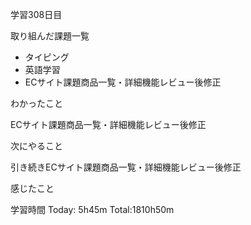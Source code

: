 学習308日目

取り組んだ課題一覧

- タイピング
- 英語学習
- ECサイト課題商品一覧・詳細機能レビュー後修正


わかったこと

ECサイト課題商品一覧・詳細機能レビュー後修正

次にやること

引き続きECサイト課題商品一覧・詳細機能レビュー後修正

感じたこと

学習時間 Today: 5h45m Total:1810h50m